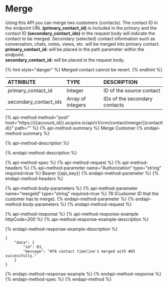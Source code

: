 # Merge

Using this API you can merge two customers \(contacts\). The contact ID in the endpoint URL **\(primary\_contact\_id\)** is included in the primary and the contact ID **\(secondary\_contact\_ids\)** in the request body will indicate the contact to be merged. Secondary \(selected\) contact information such as conversation, chats, notes, views, etc. will be merged into primary contact.  
**primary\_contact\_id:** will be placed in the path parameter within the endpoint.  
**secordary\_contact\_id:** will be placed in the request body.

{% hint style="danger" %}
Merged contact cannot be revert.
{% endhint %}

| ATTRIBUTE | TYPE | DESCRIPTION |
| :--- | :--- | :--- |
| primary\_contact\_id | Integer | ID of the source contact |
| secondary\_contact\_ids | Array of integers | IDs of the secondary contacts |

{% api-method method="post" host="https://{{account\_id}}.acquire.io/api/v1/crm/contact/merge/{{contactId}}" path="" %}
{% api-method-summary %}
Merge Customer
{% endapi-method-summary %}

{% api-method-description %}

{% endapi-method-description %}

{% api-method-spec %}
{% api-method-request %}
{% api-method-headers %}
{% api-method-parameter name="Authorization" type="string" required=true %}
Bearer {{api\_key}}
{% endapi-method-parameter %}
{% endapi-method-headers %}

{% api-method-body-parameters %}
{% api-method-parameter name="mergeId" type="string" required=true %}
 78 \(Customer ID that the customer has to merge\).
{% endapi-method-parameter %}
{% endapi-method-body-parameters %}
{% endapi-method-request %}

{% api-method-response %}
{% api-method-response-example httpCode=200 %}
{% api-method-response-example-description %}

{% endapi-method-response-example-description %}

```
{
    "data": {
        "id": 83,
        "message": "#78 contact timeline's merged with #83 successfully."
    }
}
```
{% endapi-method-response-example %}
{% endapi-method-response %}
{% endapi-method-spec %}
{% endapi-method %}

